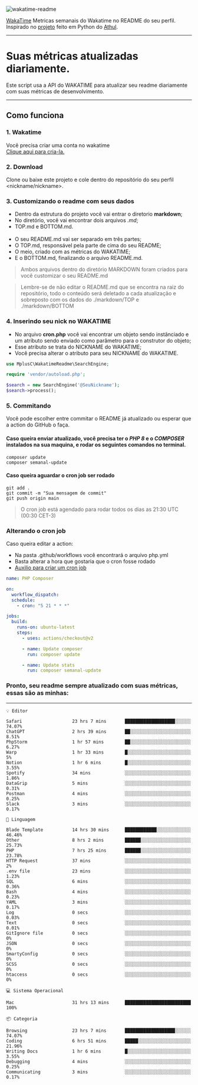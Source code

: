 ![wakatime-readme](https://socialify.git.ci/bymatheus/wakatime-readme/image?description=1&descriptionEditable=M%C3%A9tricas%20semanais%20do%20Wakatime%20no%20seu%20README%20de%20perfil.&font=KoHo&forks=1&language=1&owner=1&pattern=Signal&stargazers=1&theme=Dark)

[WakaTime](https://wakatime.com) Metricas semanais do Wakatime no README do seu perfil. <br>
Inspirado no [projeto](https://github.com/athul/waka-readme) feito em Python do [Athul](https://github.com/athul).
___

# Suas métricas atualizadas diariamente.
Este script usa a API do WAKATIME para atualizar seu readme diariamente com suas métricas de desenvolvimento.

___

## Como funciona

### 1. Wakatime
Você precisa criar uma conta no wakatime <br>
[Clique aqui para cria-la.](https://wakatime.com) 

### 2. Download
Clone ou baixe este projeto e cole dentro do repositório do seu perfil <nickname/nickname>.

### 3. Customizando o readme com seus dados
- Dentro da estrutura do projeto você vai entrar o diretorio **markdown**;  
- No diretório, você vai encontrar dois arquivos *.md*;
- TOP.md e BOTTOM.md.
<br><br>
- O seu README.md vai ser separado em três partes; 
- O TOP.md, responsável pela parte de cima do seu README;
- O meio, criado com as métricas do WAKATIME;
- E o BOTTOM.md, finalizando o arquivo README.md.<br>

> Ambos arquivos dentro do diretório MARKDOWN foram criados para você customizar o seu README.md

> Lembre-se de não editar o README.md que se encontra na raiz do repositório, todo o conteúdo será deletado a cada atualização e sobreposto com os dados do ./markdown/TOP e ./markdown/BOTTOM

### 4. Inserindo seu nick no WAKATIME
- No arquivo **cron.php** você vai encontrar um objeto sendo instânciado e um atributo sendo enviado como parâmetro para o construtor do objeto;
- Esse atributo se trata do NICKNAME do WAKATIME;
- Você precisa alterar o atributo para seu NICKNAME do WAKATIME.

```php
use MplusC\WakatimeReadme\SearchEngine;

require 'vendor/autoload.php';

$search = new SearchEngine('@SeuNickname');
$search->process();
```

### 5. Commitando
Você pode escolher entre commitar o README já atualizado ou esperar que a action do GitHub o faça. <br>

#### Caso queira enviar atualizado, você precisa ter o *PHP 8* e o *COMPOSER* instalados na sua maquina, e rodar os seguintes comandos no terminal.
```composer
composer update
composer semanal-update 
```

#### Caso queira aguardar o cron job ser rodado 
```git 
git add .
git commit -m "Sua mensagem de commit"
git push origin main
```

>O cron job está agendado para rodar todos os dias as 21:30 UTC (00:30 CET-3) 

### Alterando o cron job
Caso queira editar a action:

- Na pasta .github/workflows você encontrará o arquivo php.yml
- Basta alterar a hora que gostaria que o cron fosse rodado
- [Auxilio para criar um cron job](https://crontab.guru)

```yml
name: PHP Composer

on:
  workflow_dispatch:
  schedule:
    - cron: "5 21 * * *"

jobs:
  build:
    runs-on: ubuntu-latest
    steps:
      - uses: actions/checkout@v2

      - name: Update composer
        run: composer update

      - name: Update stats
        run: composer semanal-update
```

### Pronto, seu readme sempre atualizado com suas métricas, essas são as minhas:

___
```text
💡 Editor

Safari                   23 hrs 7 mins       ███████████████████░░░░░░     74.07%
ChatGPT                  2 hrs 39 mins       ██░░░░░░░░░░░░░░░░░░░░░░░      8.51%
PhpStorm                 1 hr 57 mins        ██░░░░░░░░░░░░░░░░░░░░░░░      6.27%
Warp                     1 hr 33 mins        █░░░░░░░░░░░░░░░░░░░░░░░░         5%
Notion                   1 hr 6 mins         █░░░░░░░░░░░░░░░░░░░░░░░░      3.55%
Spotify                  34 mins             ░░░░░░░░░░░░░░░░░░░░░░░░░      1.86%
DataGrip                 5 mins              ░░░░░░░░░░░░░░░░░░░░░░░░░      0.31%
Postman                  4 mins              ░░░░░░░░░░░░░░░░░░░░░░░░░      0.25%
Slack                    3 mins              ░░░░░░░░░░░░░░░░░░░░░░░░░      0.17%
```
```text
💬 Linguagem

Blade Template           14 hrs 30 mins      ████████████░░░░░░░░░░░░░     46.46%
Other                    8 hrs 2 mins        ██████░░░░░░░░░░░░░░░░░░░     25.73%
PHP                      7 hrs 25 mins       ██████░░░░░░░░░░░░░░░░░░░     23.78%
HTTP Request             37 mins             ░░░░░░░░░░░░░░░░░░░░░░░░░         2%
.env file                23 mins             ░░░░░░░░░░░░░░░░░░░░░░░░░      1.23%
SQL                      6 mins              ░░░░░░░░░░░░░░░░░░░░░░░░░      0.36%
Bash                     4 mins              ░░░░░░░░░░░░░░░░░░░░░░░░░      0.23%
YAML                     3 mins              ░░░░░░░░░░░░░░░░░░░░░░░░░      0.17%
Log                      0 secs              ░░░░░░░░░░░░░░░░░░░░░░░░░      0.03%
Text                     0 secs              ░░░░░░░░░░░░░░░░░░░░░░░░░      0.01%
GitIgnore file           0 secs              ░░░░░░░░░░░░░░░░░░░░░░░░░         0%
JSON                     0 secs              ░░░░░░░░░░░░░░░░░░░░░░░░░         0%
SmartyConfig             0 secs              ░░░░░░░░░░░░░░░░░░░░░░░░░         0%
SCSS                     0 secs              ░░░░░░░░░░░░░░░░░░░░░░░░░         0%
htaccess                 0 secs              ░░░░░░░░░░░░░░░░░░░░░░░░░         0%
```
```text
💻 Sistema Operacional

Mac                      31 hrs 13 mins      █████████████████████████       100%
```
```text
📦 Categoria

Browsing                 23 hrs 7 mins       ███████████████████░░░░░░     74.07%
Coding                   6 hrs 51 mins       █████░░░░░░░░░░░░░░░░░░░░     21.96%
Writing Docs             1 hr 6 mins         █░░░░░░░░░░░░░░░░░░░░░░░░      3.55%
Debugging                4 mins              ░░░░░░░░░░░░░░░░░░░░░░░░░      0.25%
Communicating            3 mins              ░░░░░░░░░░░░░░░░░░░░░░░░░      0.17%
```
